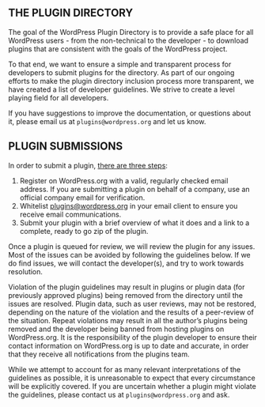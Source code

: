 ## THE PLUGIN DIRECTORY

The goal of the WordPress Plugin Directory is to provide a safe place for all WordPress users - from the non-technical to the developer - to download plugins that are consistent with the goals of the WordPress project. 

To that end, we want to ensure a simple and transparent process for developers to submit plugins for the directory. As part of our ongoing efforts to make the plugin directory inclusion process more transparent, we have created a list of developer guidelines. We strive to create a level playing field for all developers. 

If you have suggestions to improve the documentation, or questions about it, please email us at `plugins@wordpress.org` and let us know.

## PLUGIN SUBMISSIONS

In order to submit a plugin, [there are three steps](https://developer.wordpress.org/plugins/wordpress-org/#getting-plugins-hosted):

1. Register on WordPress.org with a valid, regularly checked email address. If you are submitting a plugin on behalf of a company, use an official company email for verification.
2. Whitelist plugins@wordpress.org in your email client to ensure you receive email communications.
3. Submit your plugin with a brief overview of what it does and a link to a complete, ready to go zip of the plugin.

Once a plugin is queued for review, we will review the plugin for any issues.  Most of the issues can be avoided by following the guidelines below. If we do find issues, we will contact the developer(s), and try to work towards resolution.

Violation of the plugin guidelines may result in plugins or plugin data (for previously approved plugins) being removed from the directory until the issues are resolved. Plugin data, such as user reviews, may not be restored, depending on the nature of the violation and the results of a peer-review of the situation. Repeat violations may result in all the author’s plugins being removed and the developer being banned from hosting plugins on WordPress.org. It is the responsibility of the plugin developer to ensure their contact information on WordPress.org is up to date and accurate, in order that they receive all notifications from the plugins team.

While we attempt to account for as many relevant interpretations of the guidelines as possible, it is unreasonable to expect that every circumstance will be explicitly covered. If you are uncertain whether a plugin might violate the guidelines, please contact us at `plugins@wordpress.org` and ask.

